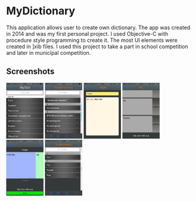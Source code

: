 # MyDictionary

This application allows user to create own dictionary. The app was created in 2014 and was my first personal project. I used Objective-C with procedure style programming to create it. The most UI elements were created in ]xib files. I used this project to take a part in school competition and later in municipal competition.

## Screenshots
<img src="/docs/01.png" alt="alt text" width="100"/> <img src="/docs/02.png" alt="alt text" width="100"/> <img src="/docs/03.png" alt="alt text" width="100"/> <img src="/docs/04.png" alt="alt text" width="100"/> <img src="/docs/05.png" alt="alt text" width="100"/> <img src="/docs/06.png" alt="alt text" width="100"/>